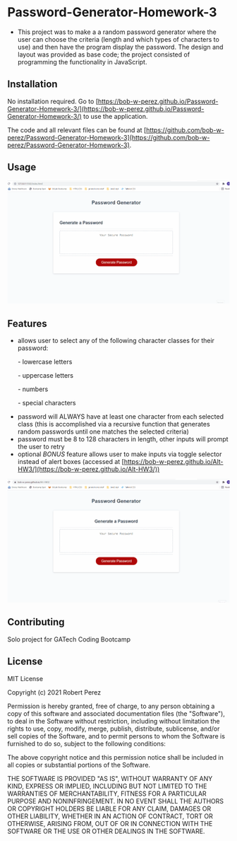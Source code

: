 # Password-Generator-Homework-3

- This project was to make a a random password generator where the user can choose the criteria (length and which types of characters to use) and then have the program display the password. The design and layout was provided as base code; the project consisted of programming the functionality in JavaScript.
## Installation

No installation required.
Go to [https://bob-w-perez.github.io/Password-Generator-Homework-3/](https://bob-w-perez.github.io/Password-Generator-Homework-3/) to use the application.

The code and all relevant files can be found at [https://github.com/bob-w-perez/Password-Generator-Homework-3](https://github.com/bob-w-perez/Password-Generator-Homework-3). 

## Usage


![screenshot-demo](./assets/images/function-example.gif "Functional Demo")


## Features
- allows user to select any of the following character classes for their password: 

<html>
<p>&nbsp;&nbsp;&nbsp;&nbsp;&nbsp;&nbsp;- lowercase letters</p>
<p>&nbsp;&nbsp;&nbsp;&nbsp;&nbsp;&nbsp;- uppercase letters</p>
<p>&nbsp;&nbsp;&nbsp;&nbsp;&nbsp;&nbsp;- numbers</p>
<p>&nbsp;&nbsp;&nbsp;&nbsp;&nbsp;&nbsp;- special characters</p>
</html>
 
- password will ALWAYS have at least one character from each  selected class (this is accomplished via a recursive function that generates random passwords until one matches the selected criteria)
- password must be 8 to 128 characters in length, other inputs will prompt the user to retry
- optional *BONUS* feature allows user to make inputs via toggle selector instead of alert boxes (accessed at [https://bob-w-perez.github.io/Alt-HW3/](https://bob-w-perez.github.io/Alt-HW3/))

![screenshot-demo](./assets/images/function-example2.gif "Functional Demo")



## Contributing
Solo project for GATech Coding Bootcamp

## License
MIT License

Copyright (c) 2021 Robert Perez

Permission is hereby granted, free of charge, to any person obtaining a copy
of this software and associated documentation files (the "Software"), to deal
in the Software without restriction, including without limitation the rights
to use, copy, modify, merge, publish, distribute, sublicense, and/or sell
copies of the Software, and to permit persons to whom the Software is
furnished to do so, subject to the following conditions:

The above copyright notice and this permission notice shall be included in all
copies or substantial portions of the Software.

THE SOFTWARE IS PROVIDED "AS IS", WITHOUT WARRANTY OF ANY KIND, EXPRESS OR
IMPLIED, INCLUDING BUT NOT LIMITED TO THE WARRANTIES OF MERCHANTABILITY,
FITNESS FOR A PARTICULAR PURPOSE AND NONINFRINGEMENT. IN NO EVENT SHALL THE
AUTHORS OR COPYRIGHT HOLDERS BE LIABLE FOR ANY CLAIM, DAMAGES OR OTHER
LIABILITY, WHETHER IN AN ACTION OF CONTRACT, TORT OR OTHERWISE, ARISING FROM,
OUT OF OR IN CONNECTION WITH THE SOFTWARE OR THE USE OR OTHER DEALINGS IN THE
SOFTWARE.